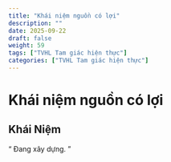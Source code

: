 ```yaml
---
title: "Khái niệm nguồn có lợi"
description: ""
date: 2025-09-22
draft: false
weight: 59
tags: ["TVHL Tam giác hiện thực"]
categories: ["TVHL Tam giác hiện thực"]
---
```


# Khái niệm nguồn có lợi

<!-- **Mã:** 
**Nhóm:**  -->

## Khái Niệm

“
Đang xây dựng.
”